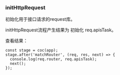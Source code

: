 ### initHttpRequest

初始化用于接口请求的request库。

initHttpRequest流程产生结果为 初始化 req.apisTask。

查看结果：
```
const stage = coc(app);
stage.after('matchRouter', (req, res, next) => {
  console.log(req.router, req.apisTask);
  next();
});
```